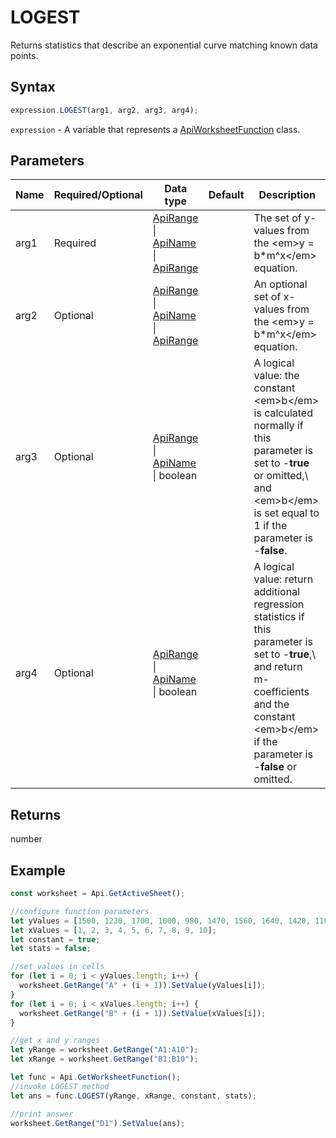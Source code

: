 # LOGEST

Returns statistics that describe an exponential curve matching known data points.

## Syntax

```javascript
expression.LOGEST(arg1, arg2, arg3, arg4);
```

`expression` - A variable that represents a [ApiWorksheetFunction](../ApiWorksheetFunction.md) class.

## Parameters

| **Name** | **Required/Optional** | **Data type** | **Default** | **Description** |
| ------------- | ------------- | ------------- | ------------- | ------------- |
| arg1 | Required | [ApiRange](../../ApiRange/ApiRange.md) \| [ApiName](../../ApiName/ApiName.md) \| [ApiRange](../../ApiRange/ApiRange.md) |  | The set of y-values from the &lt;em&gt;y = b*m^x&lt;/em&gt; equation. |
| arg2 | Optional | [ApiRange](../../ApiRange/ApiRange.md) \| [ApiName](../../ApiName/ApiName.md) \| [ApiRange](../../ApiRange/ApiRange.md) |  | An optional set of x-values from the &lt;em&gt;y = b*m^x&lt;/em&gt; equation. |
| arg3 | Optional | [ApiRange](../../ApiRange/ApiRange.md) \| [ApiName](../../ApiName/ApiName.md) \| boolean |  | A logical value: the constant &lt;em&gt;b&lt;/em&gt; is calculated normally if this parameter is set to -**true** or omitted,\ and &lt;em&gt;b&lt;/em&gt; is set equal to 1 if the parameter is -**false**. |
| arg4 | Optional | [ApiRange](../../ApiRange/ApiRange.md) \| [ApiName](../../ApiName/ApiName.md) \| boolean |  | A logical value: return additional regression statistics if this parameter is set to -**true**,\ and return m-coefficients and the constant &lt;em&gt;b&lt;/em&gt; if the parameter is -**false** or omitted. |

## Returns

number

## Example



```javascript editor-
const worksheet = Api.GetActiveSheet();

//configure function parameters
let yValues = [1500, 1230, 1700, 1000, 980, 1470, 1560, 1640, 1420, 1100];
let xValues = [1, 2, 3, 4, 5, 6, 7, 8, 9, 10];
let constant = true;
let stats = false;

//set values in cells
for (let i = 0; i < yValues.length; i++) {
  worksheet.GetRange("A" + (i + 1)).SetValue(yValues[i]);
}
for (let i = 0; i < xValues.length; i++) {
  worksheet.GetRange("B" + (i + 1)).SetValue(xValues[i]);
}

//get x and y ranges
let yRange = worksheet.GetRange("A1:A10");
let xRange = worksheet.GetRange("B1:B10");

let func = Api.GetWorksheetFunction();
//invoke LOGEST method
let ans = func.LOGEST(yRange, xRange, constant, stats);

//print answer
worksheet.GetRange("D1").SetValue(ans);

```
